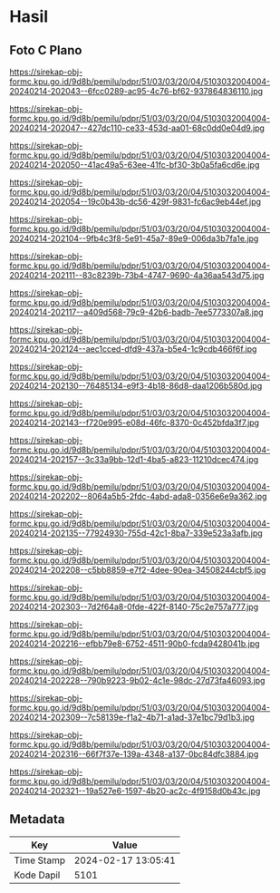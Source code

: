 # Hasil

## Foto C Plano

https://sirekap-obj-formc.kpu.go.id/9d8b/pemilu/pdpr/51/03/03/20/04/5103032004004-20240214-202043--6fcc0289-ac95-4c76-bf62-937864836110.jpg

https://sirekap-obj-formc.kpu.go.id/9d8b/pemilu/pdpr/51/03/03/20/04/5103032004004-20240214-202047--427dc110-ce33-453d-aa01-68c0dd0e04d9.jpg

https://sirekap-obj-formc.kpu.go.id/9d8b/pemilu/pdpr/51/03/03/20/04/5103032004004-20240214-202050--41ac49a5-63ee-41fc-bf30-3b0a5fa6cd6e.jpg

https://sirekap-obj-formc.kpu.go.id/9d8b/pemilu/pdpr/51/03/03/20/04/5103032004004-20240214-202054--19c0b43b-dc56-429f-9831-fc6ac9eb44ef.jpg

https://sirekap-obj-formc.kpu.go.id/9d8b/pemilu/pdpr/51/03/03/20/04/5103032004004-20240214-202104--9fb4c3f8-5e91-45a7-89e9-006da3b7fa1e.jpg

https://sirekap-obj-formc.kpu.go.id/9d8b/pemilu/pdpr/51/03/03/20/04/5103032004004-20240214-202111--83c8239b-73b4-4747-9690-4a36aa543d75.jpg

https://sirekap-obj-formc.kpu.go.id/9d8b/pemilu/pdpr/51/03/03/20/04/5103032004004-20240214-202117--a409d568-79c9-42b6-badb-7ee5773307a8.jpg

https://sirekap-obj-formc.kpu.go.id/9d8b/pemilu/pdpr/51/03/03/20/04/5103032004004-20240214-202124--aec1cced-dfd9-437a-b5e4-1c9cdb466f6f.jpg

https://sirekap-obj-formc.kpu.go.id/9d8b/pemilu/pdpr/51/03/03/20/04/5103032004004-20240214-202130--76485134-e9f3-4b18-86d8-daa1206b580d.jpg

https://sirekap-obj-formc.kpu.go.id/9d8b/pemilu/pdpr/51/03/03/20/04/5103032004004-20240214-202143--f720e995-e08d-46fc-8370-0c452bfda3f7.jpg

https://sirekap-obj-formc.kpu.go.id/9d8b/pemilu/pdpr/51/03/03/20/04/5103032004004-20240214-202157--3c33a9bb-12d1-4ba5-a823-11210dcec474.jpg

https://sirekap-obj-formc.kpu.go.id/9d8b/pemilu/pdpr/51/03/03/20/04/5103032004004-20240214-202202--8064a5b5-2fdc-4abd-ada8-0356e6e9a362.jpg

https://sirekap-obj-formc.kpu.go.id/9d8b/pemilu/pdpr/51/03/03/20/04/5103032004004-20240214-202135--77924930-755d-42c1-8ba7-339e523a3afb.jpg

https://sirekap-obj-formc.kpu.go.id/9d8b/pemilu/pdpr/51/03/03/20/04/5103032004004-20240214-202208--c5bb8859-e7f2-4dee-90ea-34508244cbf5.jpg

https://sirekap-obj-formc.kpu.go.id/9d8b/pemilu/pdpr/51/03/03/20/04/5103032004004-20240214-202303--7d2f64a8-0fde-422f-8140-75c2e757a777.jpg

https://sirekap-obj-formc.kpu.go.id/9d8b/pemilu/pdpr/51/03/03/20/04/5103032004004-20240214-202216--efbb79e8-6752-4511-90b0-fcda9428041b.jpg

https://sirekap-obj-formc.kpu.go.id/9d8b/pemilu/pdpr/51/03/03/20/04/5103032004004-20240214-202228--790b9223-9b02-4c1e-98dc-27d73fa46093.jpg

https://sirekap-obj-formc.kpu.go.id/9d8b/pemilu/pdpr/51/03/03/20/04/5103032004004-20240214-202309--7c58139e-f1a2-4b71-a1ad-37e1bc79d1b3.jpg

https://sirekap-obj-formc.kpu.go.id/9d8b/pemilu/pdpr/51/03/03/20/04/5103032004004-20240214-202316--66f7f37e-139a-4348-a137-0bc84dfc3884.jpg

https://sirekap-obj-formc.kpu.go.id/9d8b/pemilu/pdpr/51/03/03/20/04/5103032004004-20240214-202321--19a527e6-1597-4b20-ac2c-4f9158d0b43c.jpg


## Metadata

| Key        | Value               |
| ---------- | ------------------- |
| Time Stamp | 2024-02-17 13:05:41 |
| Kode Dapil | 5101                |



